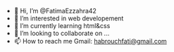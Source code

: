- 👋 Hi, I’m @FatimaEzzahra42
- 👀 I’m interested in web developement
- 🌱 I’m currently learning html&css
- 💞️ I’m looking to collaborate on ...
- 📫 How to reach me Gmail: habrouchfati@gmail.com

<!---
FatimaEzzahra42/FatimaEzzahra42 is a ✨ special ✨ repository because its `README.md` (this file) appears on your GitHub profile.
You can click the Preview link to take a look at your changes.
--->
